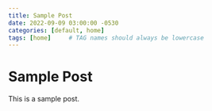 ```yaml
---
title: Sample Post
date: 2022-09-09 03:00:00 -0530
categories: [default, home]
tags: [home]     # TAG names should always be lowercase
---
```


# Sample Post

This is a sample post.
